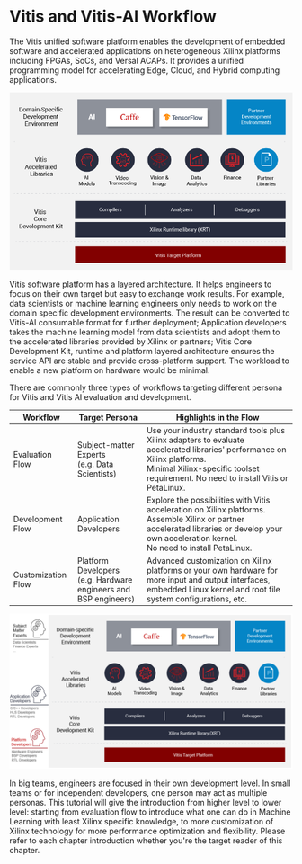 # Vitis and Vitis-AI Workflow

The Vitis unified software platform enables the development of embedded software and accelerated applications on heterogeneous Xilinx platforms including FPGAs, SoCs, and Versal ACAPs. It provides a unified programming model for accelerating Edge, Cloud, and Hybrid computing applications. 

![vitis_stack](images/vitis_stack.png)

Vitis software platform has a layered architecture. It helps engineers to focus on their own target but easy to exchange work results. For example, data scientists or machine learning engineers only needs to work on the domain specific development environments. The result can be converted to Vitis-AI consumable format for further deployment; Application developers takes the machine learning model from data scientists and adopt them to the accelerated libraries provided by Xilinx or partners; Vitis Core Development Kit, runtime and platform layered architecture ensures the service API are stable and provide cross-platform support. The workload to enable a new platform on hardware would be minimal.



There are commonly three types of workflows targeting different persona for Vitis and Vitis AI evaluation and development.

| Workflow | Target Persona | Highlights in the Flow |
|-----------|-----------------|------------------------|
| Evaluation Flow | Subject-matter Experts<br />(e.g. Data Scientists) | Use your industry standard tools plus Xilinx adapters to evaluate accelerated libraries' performance on Xilinx platforms. <br />Minimal Xilinx-specific toolset requirement. No need to install Vitis or PetaLinux. |
| Development Flow | Application Developers | Explore the possibilities with Vitis acceleration on Xilinx platforms. Assemble Xilinx or partner accelerated libraries or develop your own acceleration kernel. <br />No need to install PetaLinux. |
| Customization Flow | Platform Developers<br />(e.g. Hardware engineers and BSP engineers) | Advanced customization on Xilinx platforms or your own hardware for more input and output interfaces, embedded Linux kernel and root file system configurations, etc. |

![](./images/persona.png)



In big teams, engineers are focused in their own development level. In small teams or for independent developers, one person may act as multiple personas. This tutorial will give the introduction from higher level to lower level: starting from evaluation flow to introduce what one can do in Machine Learning with least Xilinx specific knowledge, to more customization of Xilinx technology for more performance optimization and flexibility. Please refer to each chapter introduction whether you're the target reader of this chapter.



